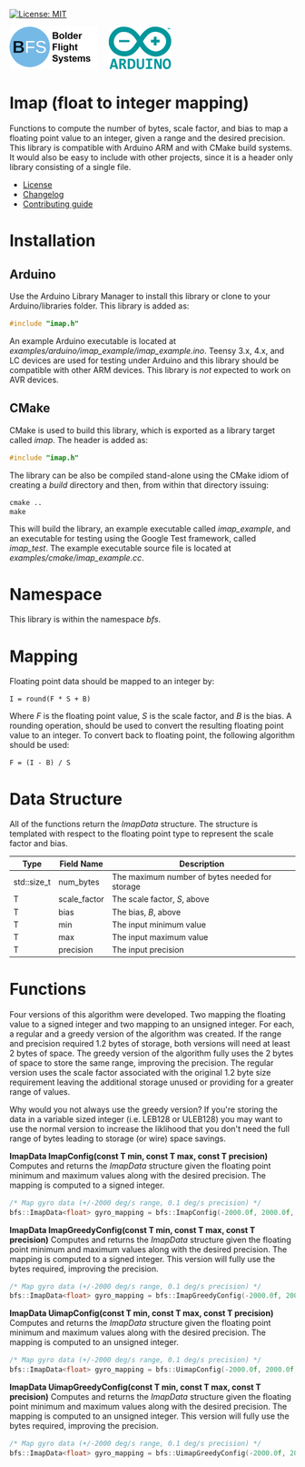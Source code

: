 [![License: MIT](https://img.shields.io/badge/License-MIT-yellow.svg)](https://opensource.org/licenses/MIT)

![Bolder Flight Systems Logo](img/logo-words_75.png) &nbsp; &nbsp; ![Arduino Logo](img/arduino_logo_75.png)

# Imap (float to integer mapping)
Functions to compute the number of bytes, scale factor, and bias to map a floating point value to an integer, given a range and the desired precision. This library is compatible with Arduino ARM and with CMake build systems. It would also be easy to include with other projects, since it is a header only library consisting of a single file.
   * [License](LICENSE.md)
   * [Changelog](CHANGELOG.md)
   * [Contributing guide](CONTRIBUTING.md)

# Installation

## Arduino
Use the Arduino Library Manager to install this library or clone to your Arduino/libraries folder. This library is added as:

```C++
#include "imap.h"
```

An example Arduino executable is located at *examples/arduino/imap_example/imap_example.ino*. Teensy 3.x, 4.x, and LC devices are used for testing under Arduino and this library should be compatible with other ARM devices. This library is *not* expected to work on AVR devices.

## CMake
CMake is used to build this library, which is exported as a library target called *imap*. The header is added as:

```C++
#include "imap.h"
```

The library can be also be compiled stand-alone using the CMake idiom of creating a *build* directory and then, from within that directory issuing:

```
cmake ..
make
```

This will build the library, an example executable called *imap_example*, and an executable for testing using the Google Test framework, called *imap_test*. The example executable source file is located at *examples/cmake/imap_example.cc*.

# Namespace
This library is within the namespace *bfs*.

# Mapping
Floating point data should be mapped to an integer by:

```
I = round(F * S + B)
```

Where *F* is the floating point value, *S* is the scale factor, and *B* is the bias. A rounding operation, should be used to convert the resulting floating point value to an integer. To convert back to floating point, the following algorithm should be used:

```
F = (I - B) / S
```

# Data Structure
All of the functions return the *ImapData* structure. The structure is templated with respect to the floating point type to represent the scale factor and bias.

| Type | Field Name | Description |
| --- | --- | --- |
| std::size_t | num_bytes | The maximum number of bytes needed for storage |
| T | scale_factor | The scale factor, *S*, above |
| T | bias | The bias, *B*, above |
| T | min | The input minimum value |
| T | max | The input maximum value |
| T | precision | The input precision |

# Functions
Four versions of this algorithm were developed. Two mapping the floating value to a signed integer and two mapping to an unsigned integer. For each, a regular and a greedy version of the algorithm was created. If the range and precision required 1.2 bytes of storage, both versions will need at least 2 bytes of space. The greedy version of the algorithm fully uses the 2 bytes of space to store the same range, improving the precision. The regular version uses the scale factor associated with the original 1.2 byte size requirement leaving the additional storage unused or providing for a greater range of values.

Why would you not always use the greedy version? If you're storing the data in a variable sized integer (i.e. LEB128 or ULEB128) you may want to use the normal version to increase the liklihood that you don't need the full range of bytes leading to storage (or wire) space savings.

**ImapData<T> ImapConfig(const T min, const T max, const T precision)** Computes and returns the *ImapData* structure given the floating point minimum and maximum values along with the desired precision. The mapping is computed to a signed integer.

```C++
/* Map gyro data (+/-2000 deg/s range, 0.1 deg/s precision) */
bfs::ImapData<float> gyro_mapping = bfs::ImapConfig(-2000.0f, 2000.0f, 0.1f);
```

**ImapData<T> ImapGreedyConfig(const T min, const T max, const T precision)** Computes and returns the *ImapData* structure given the floating point minimum and maximum values along with the desired precision. The mapping is computed to a signed integer. This version will fully use the bytes required, improving the precision.

```C++
/* Map gyro data (+/-2000 deg/s range, 0.1 deg/s precision) */
bfs::ImapData<float> gyro_mapping = bfs::ImapGreedyConfig(-2000.0f, 2000.0f, 0.1f);
```

**ImapData<T> UimapConfig(const T min, const T max, const T precision)** Computes and returns the *ImapData* structure given the floating point minimum and maximum values along with the desired precision. The mapping is computed to an unsigned integer.

```C++
/* Map gyro data (+/-2000 deg/s range, 0.1 deg/s precision) */
bfs::ImapData<float> gyro_mapping = bfs::UimapConfig(-2000.0f, 2000.0f, 0.1f);
```

**ImapData<T> UimapGreedyConfig(const T min, const T max, const T precision)** Computes and returns the *ImapData* structure given the floating point minimum and maximum values along with the desired precision. The mapping is computed to an unsigned integer. This version will fully use the bytes required, improving the precision.

```C++
/* Map gyro data (+/-2000 deg/s range, 0.1 deg/s precision) */
bfs::ImapData<float> gyro_mapping = bfs::UimapGreedyConfig(-2000.0f, 2000.0f, 0.1f);
```
